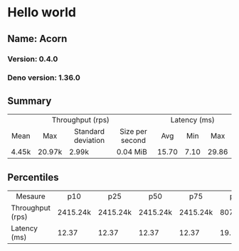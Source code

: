 # Hello world
## Name: Acorn 

### Version: 0.4.0
### Deno version: 1.36.0

## Summary
<table>
<tr>
    <td align="center" colspan="4">Throughput (rps)</td>
    <td align="center" colspan="3">Latency (ms)</td>
</tr>
<tr>
    <td align="center">Mean</td>
    <td align="center">Max</td>
    <td align="center">Standard deviation</td>
    <td align="center">Size per second</td>
    <td align="center">Avg</td>
    <td align="center">Min</td>
    <td align="center">Max</td>
</tr>
<tr>
    <td>4.45k</td>
    <td>20.97k</td>
    <td>2.99k</td>
    <td>0.04 MiB</td>
    <td>15.70</td>
    <td>7.10</td>
    <td>29.86</td>
</tr>
</table>

## Percentiles

<table>
<tr>
  <td align="center">Mesaure</td>
  <td align="center">p10</td>
  <td align="center">p25</td>
  <td align="center">p50</td>
  <td align="center">p75</td>
  <td align="center">p90</td>
  <td align="center">p95</td>
  <td align="center">p99</td>
</tr>
<tr>
  <td>Throughput (rps)</td>
  <td>2415.24k</td>
  <td>2415.24k</td>
  <td>2415.24k</td>
  <td>2415.24k</td>
  <td>8074.44k</td>
  <td>9900.23k</td>
  <td>15911.67k</td>
</tr>
<tr>
  <td>Latency (ms)</td>
  <td>12.37</td>
  <td>12.37</td>
  <td>12.37</td>
  <td>12.37</td>
  <td>19.24</td>
  <td>20.35</td>
  <td>23.44</td>
</tr>
</table>
